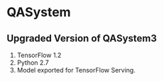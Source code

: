 # QASystem
## Upgraded Version of QASystem3
1. TensorFlow 1.2
2. Python 2.7
3. Model exported for TensorFlow Serving.
